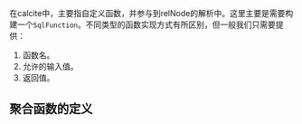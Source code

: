 在calcite中，主要指自定义函数，并参与到relNode的解析中。这里主要是需要构建一个`SqlFunction`。不同类型的函数实现方式有所区别，但一般我们只需要提供：
1. 函数名。
2. 允许的输入值。
3. 返回值。

## 聚合函数的定义
